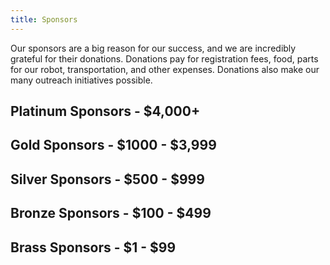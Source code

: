 ```yaml
---
title: Sponsors
---
```


Our sponsors are a big reason for our success, and we are incredibly grateful for their donations. Donations pay for registration fees, food, parts for our robot, transportation, and other expenses. Donations also make our many outreach initiatives possible.


## Platinum Sponsors - $4,000+

## Gold Sponsors - $1000 - $3,999

## Silver Sponsors - $500 - $999

## Bronze Sponsors - $100 - $499

## Brass Sponsors - $1 - $99

